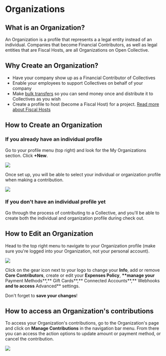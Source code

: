 # Organizations

## What is an Organization?

An Organization is a profile that represents a a legal entity instead of an individual. Companies that become Financial Contributors, as well as legal entities that are Fiscal Hosts, are all Organizations on Open Collective.

## Why Create an Organization?

* Have your company show up as a Financial Contributor of Collectives
* Enable your employees to support Collectives on behalf of your company
* Make [bulk transfers](bulk-transfers.md) so you can send money once and distribute it to Collectives as you wish
* Create a profile to host \(become a Fiscal Host\) for a project. [Read more about Fiscal Hosts](../../fiscal-hosts/fiscal-hosts.md)

## **How to** Create an Organization

### **If you already have an individual profile**

Go to your profile menu \(top right\) and look for the My Organizations section. Click **+New**.

![](../../.gitbook/assets/organizations_new_dropdown-menu.png)

Once set up, you will be able to select your individual or organization profile when making a contribution.

![](../../.gitbook/assets/organizations_new_organization_page.png)

### **If you don't have an individual profile yet**

Go through the process of contributing to a Collective, and you'll be able to create both the individual and organization profile during check out.

## How to Edit an Organization

Head to the top right menu to navigate to your Organization profile \(make sure you're logged into your Organization, not your personal account\).

![](../../.gitbook/assets/organizations_edit_gear-icon.png)

Click on the gear icon next to your logo to change your **Info**, add or remove **Core Contributors**, create or edit your **Expenses Policy**, **\*\*manage your** Payment Methods**,** Gift Cards**,** Connected Accounts**,** Webhooks **and to access** Advanced\*\* settings.

Don't forget to **save your changes**!

## **How to access an Organization's contributions**

To access your Organization's contributions, go to the Organization's page and click on **Manage Contributions** in the navigation bar menu. From there you can access the action options to update amount or payment method, or cancel the contribution.

![](../../.gitbook/assets/organizations_manage-contributions.png)

